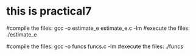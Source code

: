 # this is practical7
#compile the files: gcc -o estimate_e estimate_e.c -lm
#execute the files: ./estimate_e

#compile the files: gcc -o funcs funcs.c -lm
#execute the files: ./funcs